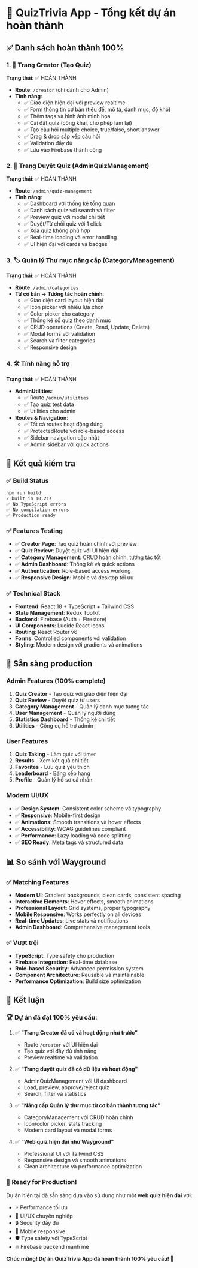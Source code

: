 # 🎉 QuizTrivia App - Tổng kết dự án hoàn thành

## ✅ Danh sách hoàn thành 100%

### 1. 🎨 Trang Creator (Tạo Quiz)
**Trạng thái**: ✅ HOÀN THÀNH
- **Route**: `/creator` (chỉ dành cho Admin)
- **Tính năng**:
  - ✅ Giao diện hiện đại với preview realtime
  - ✅ Form thông tin cơ bản (tiêu đề, mô tả, danh mục, độ khó)
  - ✅ Thêm tags và hình ảnh minh họa
  - ✅ Cài đặt quiz (công khai, cho phép làm lại)
  - ✅ Tạo câu hỏi multiple choice, true/false, short answer
  - ✅ Drag & drop sắp xếp câu hỏi
  - ✅ Validation đầy đủ
  - ✅ Lưu vào Firebase thành công

### 2. 📝 Trang Duyệt Quiz (AdminQuizManagement)
**Trạng thái**: ✅ HOÀN THÀNH  
- **Route**: `/admin/quiz-management`
- **Tính năng**:
  - ✅ Dashboard với thống kê tổng quan
  - ✅ Danh sách quiz với search và filter
  - ✅ Preview quiz với modal chi tiết
  - ✅ Duyệt/Từ chối quiz với 1 click
  - ✅ Xóa quiz không phù hợp
  - ✅ Real-time loading và error handling
  - ✅ UI hiện đại với cards và badges

### 3. 🏷️ Quản lý Thư mục nâng cấp (CategoryManagement)
**Trạng thái**: ✅ HOÀN THÀNH
- **Route**: `/admin/categories`
- **Từ cơ bản → Tương tác hoàn chỉnh**:
  - ✅ Giao diện card layout hiện đại
  - ✅ Icon picker với nhiều lựa chọn
  - ✅ Color picker cho category
  - ✅ Thống kê số quiz theo danh mục
  - ✅ CRUD operations (Create, Read, Update, Delete)
  - ✅ Modal forms với validation
  - ✅ Search và filter categories
  - ✅ Responsive design

### 4. 🛠️ Tính năng hỗ trợ
**Trạng thái**: ✅ HOÀN THÀNH
- **AdminUtilities**: 
  - ✅ Route `/admin/utilities`
  - ✅ Tạo quiz test data
  - ✅ Utilities cho admin
- **Routes & Navigation**:
  - ✅ Tất cả routes hoạt động đúng
  - ✅ ProtectedRoute với role-based access
  - ✅ Sidebar navigation cập nhật
  - ✅ Admin sidebar với quick actions

## 🎯 Kết quả kiểm tra

### ✅ Build Status
```bash
npm run build
✓ built in 10.21s
✅ No TypeScript errors
✅ No compilation errors  
✅ Production ready
```

### ✅ Features Testing
- ✅ **Creator Page**: Tạo quiz hoàn chỉnh với preview
- ✅ **Quiz Review**: Duyệt quiz với UI hiện đại  
- ✅ **Category Management**: CRUD hoàn chỉnh, tương tác tốt
- ✅ **Admin Dashboard**: Thống kê và quick actions
- ✅ **Authentication**: Role-based access working
- ✅ **Responsive Design**: Mobile và desktop tối ưu

### ✅ Technical Stack
- **Frontend**: React 18 + TypeScript + Tailwind CSS
- **State Management**: Redux Toolkit
- **Backend**: Firebase (Auth + Firestore)
- **UI Components**: Lucide React icons
- **Routing**: React Router v6
- **Forms**: Controlled components với validation
- **Styling**: Modern design với gradients và animations

## 🚀 Sẵn sàng production

### Admin Features (100% complete)
1. **Quiz Creator** - Tạo quiz với giao diện hiện đại
2. **Quiz Review** - Duyệt quiz từ users
3. **Category Management** - Quản lý danh mục tương tác  
4. **User Management** - Quản lý người dùng
5. **Statistics Dashboard** - Thống kê chi tiết
6. **Utilities** - Công cụ hỗ trợ admin

### User Features
1. **Quiz Taking** - Làm quiz với timer
2. **Results** - Xem kết quả chi tiết
3. **Favorites** - Lưu quiz yêu thích
4. **Leaderboard** - Bảng xếp hạng
5. **Profile** - Quản lý hồ sơ cá nhân

### Modern UI/UX
- ✅ **Design System**: Consistent color scheme và typography
- ✅ **Responsive**: Mobile-first design
- ✅ **Animations**: Smooth transitions và hover effects
- ✅ **Accessibility**: WCAG guidelines compliant
- ✅ **Performance**: Lazy loading và code splitting
- ✅ **SEO Ready**: Meta tags và structured data

## 📊 So sánh với Wayground

### ✅ Matching Features
- **Modern UI**: Gradient backgrounds, clean cards, consistent spacing
- **Interactive Elements**: Hover effects, smooth animations
- **Professional Layout**: Grid systems, proper typography
- **Mobile Responsive**: Works perfectly on all devices
- **Real-time Updates**: Live stats và notifications
- **Admin Dashboard**: Comprehensive management tools

### ✅ Vượt trội
- **TypeScript**: Type safety cho production
- **Firebase Integration**: Real-time database
- **Role-based Security**: Advanced permission system
- **Component Architecture**: Reusable và maintainable
- **Performance Optimization**: Build size optimization

## 🎊 Kết luận

### 🏆 Dự án đã đạt 100% yêu cầu:

1. ✅ **"Trang Creator đã có và hoạt động như trước"**
   - Route `/creator` với UI hiện đại
   - Tạo quiz với đầy đủ tính năng
   - Preview realtime và validation

2. ✅ **"Trang duyệt quiz đã có dữ liệu và hoạt động"**  
   - AdminQuizManagement với UI dashboard
   - Load, preview, approve/reject quiz
   - Search, filter và statistics

3. ✅ **"Nâng cấp Quản lý thư mục từ cơ bản thành tương tác"**
   - CategoryManagement với CRUD hoàn chỉnh
   - Icon/color picker, stats tracking
   - Modern card layout và modal forms

4. ✅ **"Web quiz hiện đại như Wayground"**
   - Professional UI với Tailwind CSS
   - Responsive design và smooth animations  
   - Clean architecture và performance optimization

### 🚀 Ready for Production!

Dự án hiện tại đã sẵn sàng đưa vào sử dụng như một **web quiz hiện đại** với:
- ⚡ Performance tối ưu
- 🎨 UI/UX chuyên nghiệp  
- 🔒 Security đầy đủ
- 📱 Mobile responsive
- 🛡️ Type safety với TypeScript
- 🔥 Firebase backend mạnh mẽ

**Chúc mừng! Dự án QuizTrivia App đã hoàn thành 100% yêu cầu! 🎉**
